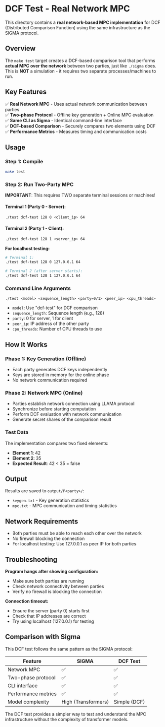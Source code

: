 # DCF Test - Real Network MPC

This directory contains a **real network-based MPC implementation** for DCF (Distributed Comparison Function) using the same infrastructure as the SIGMA protocol.

## Overview

The `make test` target creates a DCF-based comparison tool that performs **actual MPC over the network** between two parties, just like `./sigma` does. This is **NOT** a simulation - it requires two separate processes/machines to run.

## Key Features

✅ **Real Network MPC** - Uses actual network communication between parties  
✅ **Two-phase Protocol** - Offline key generation + Online MPC evaluation  
✅ **Same CLI as Sigma** - Identical command-line interface  
✅ **DCF-based Comparison** - Securely compares two elements using DCF  
✅ **Performance Metrics** - Measures timing and communication costs  

## Usage

### Step 1: Compile
```bash
make test
```

### Step 2: Run Two-Party MPC

**IMPORTANT**: This requires TWO separate terminal sessions or machines!

#### Terminal 1 (Party 0 - Server):
```bash
./test dcf-test 128 0 <client_ip> 64
```

#### Terminal 2 (Party 1 - Client):  
```bash
./test dcf-test 128 1 <server_ip> 64
```

**For localhost testing:**
```bash
# Terminal 1:
./test dcf-test 128 0 127.0.0.1 64

# Terminal 2 (after server starts):
./test dcf-test 128 1 127.0.0.1 64
```

### Command Line Arguments
```
./test <model> <sequence_length> <party=0/1> <peer_ip> <cpu_threads>
```

- `model`: Use "dcf-test" for DCF comparison
- `sequence_length`: Sequence length (e.g., 128) 
- `party`: 0 for server, 1 for client
- `peer_ip`: IP address of the other party
- `cpu_threads`: Number of CPU threads to use

## How It Works

### Phase 1: Key Generation (Offline)
- Each party generates DCF keys independently
- Keys are stored in memory for the online phase
- No network communication required

### Phase 2: Network MPC (Online)  
- Parties establish network connection using LLAMA protocol
- Synchronize before starting computation
- Perform DCF evaluation with network communication
- Generate secret shares of the comparison result

### Test Data
The implementation compares two fixed elements:
- **Element 1**: 42
- **Element 2**: 35  
- **Expected Result**: 42 < 35 = false

## Output

Results are saved to `output/P<party>/`:
- `keygen.txt` - Key generation statistics
- `mpc.txt` - MPC communication and timing statistics

## Network Requirements

- Both parties must be able to reach each other over the network
- No firewall blocking the connection
- For localhost testing: Use 127.0.0.1 as peer IP for both parties

## Troubleshooting

**Program hangs after showing configuration:**
- Make sure both parties are running
- Check network connectivity between parties
- Verify no firewall is blocking the connection

**Connection timeout:**
- Ensure the server (party 0) starts first
- Check that IP addresses are correct
- Try using localhost (127.0.0.1) for testing

## Comparison with Sigma

This DCF test follows the same pattern as the SIGMA protocol:

| Feature | SIGMA | DCF Test |
|---------|-------|----------|
| Network MPC | ✅ | ✅ |
| Two-phase protocol | ✅ | ✅ |
| CLI interface | ✅ | ✅ |
| Performance metrics | ✅ | ✅ |
| Model complexity | High (Transformers) | Simple (DCF) |

The DCF test provides a simpler way to test and understand the MPC infrastructure without the complexity of transformer models. 